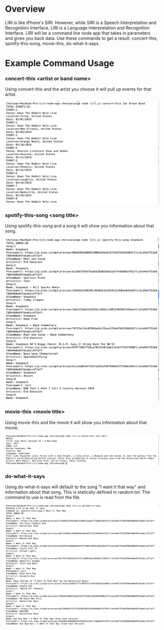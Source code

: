 # Overview

LIRI is like iPhone's SIRI. However, while SIRI is a Speech Interpretation and Recognition Interface, LIRI is a Language Interpretation and Recognition Interface. LIRI will be a command line node app that takes in parameters and gives you back data. Use these commands to get a result: concert-this, spotify-this-song, movie-this, do-what-it-says.

# Example Command Usage

### concert-this \<artist or band name>
Using concert-this and the artist you choose it will pull up events for that artist.

![Concert This](Screen%20Shot%202019-01-25%20at%208.20.07%20AM.png)

### spotify-this-song \<song title>
Using spotify-this-song and a song it will show you information about that song.

![Spotify This](Screen%20Shot%202019-01-25%20at%208.30.05%20AM.png)

### movie-this \<movie title>
Using movie-this and the movie it will show you information about that movie.

![Movie This](Screen%20Shot%202019-01-25%20at%208.32.13%20AM.png)

### do-what-it-says
Using do-what-it-says will default to the song "I want it that way" and information about that song. This is statically defined in random.txt. The command to use is read from the file.

![Do What It Says](Screen%20Shot%202019-01-25%20at%208.33.40%20AM.png)






